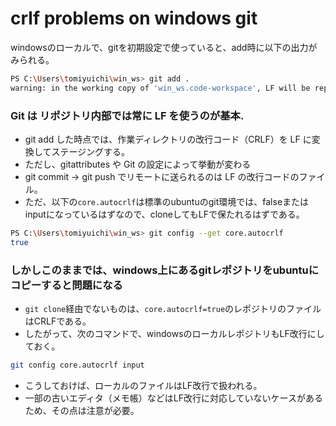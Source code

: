 # crlf problems on windows git

windowsのローカルで、gitを初期設定で使っていると、add時に以下の出力がみられる。

```bash
PS C:\Users\tomiyuichi\win_ws> git add .
warning: in the working copy of 'win_ws.code-workspace', LF will be replaced by CRLF the next time Git touches it
```

### Git は リポジトリ内部では常に LF を使うのが基本.

- git add した時点では、作業ディレクトリの改行コード（CRLF）を LF に変換してステージングする。
- ただし、gitattributes や Git の設定によって挙動が変わる
- git commit → git push でリモートに送られるのは LF の改行コードのファイル。
- ただ、以下の`core.autocrlf`は標準のubuntuのgit環境では、falseまたはinputになっているはずなので、cloneしてもLFで保たれるはずである。

```bash
PS C:\Users\tomiyuichi\win_ws> git config --get core.autocrlf
true
```

### しかしこのままでは、windows上にあるgitレポジトリをubuntuにコピーすると問題になる

- `git clone`経由でないものは、`core.autocrlf=true`のレポジトリのファイルはCRLFである。
- したがって、次のコマンドで、windowsのローカルレポジトリもLF改行にしておく。

```bash
git config core.autocrlf input
```

- こうしておけば、ローカルのファイルはLF改行で扱われる。
- 一部の古いエディタ（メモ帳）などはLF改行に対応していないケースがあるため、その点は注意が必要。
